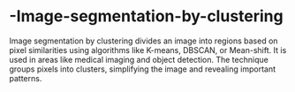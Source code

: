 # -Image-segmentation-by-clustering
Image segmentation by clustering divides an image into regions based on pixel similarities using algorithms like K-means, DBSCAN, or Mean-shift. It is used in areas like medical imaging and object detection. The technique groups pixels into clusters, simplifying the image and revealing important patterns.

